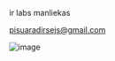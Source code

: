 ir labs manliekas

pisuaradirsejs@gmail.com

![image](https://cdn.discordapp.com/attachments/949768974583885905/1011018415588261968/stafs.png)
